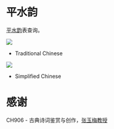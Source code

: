 # 平水韵
[平水韵](https://zh.wikipedia.org/wiki/平水韻)表查询。

![](https://raw.githubusercontent.com/yuxiqian/ping-shui-rhymes/master/img_tc.png)

*   Traditional Chinese

![](https://raw.githubusercontent.com/yuxiqian/ping-shui-rhymes/master/img_sc.png)

*   Simplified Chinese


# 感谢
CH906 - 古典诗词鉴赏与创作，[张玉梅教授](http://chinese.sjtu.edu.cn/index.php/faculty/zhang-yumei)
